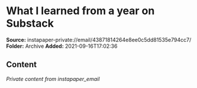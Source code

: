 # What I learned from a year on Substack

**Source:** instapaper-private://email/43871814264e8ee0c5dd81535e794cc7/
**Folder:** Archive
**Added:** 2021-09-16T17:02:36




## Content
*Private content from instapaper_email*
